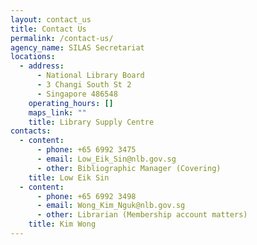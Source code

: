 ```yaml
---
layout: contact_us
title: Contact Us
permalink: /contact-us/
agency_name: SILAS Secretariat
locations:
  - address:
      - National Library Board
      - 3 Changi South St 2
      - Singapore 486548
    operating_hours: []
    maps_link: ""
    title: Library Supply Centre
contacts:
  - content:
      - phone: +65 6992 3475
      - email: Low_Eik_Sin@nlb.gov.sg
      - other: Bibliographic Manager (Covering)
    title: Low Eik Sin
  - content:
      - phone: +65 6992 3498
      - email: Wong_Kim_Nguk@nlb.gov.sg
      - other: Librarian (Membership account matters)
    title: Kim Wong
---
```

